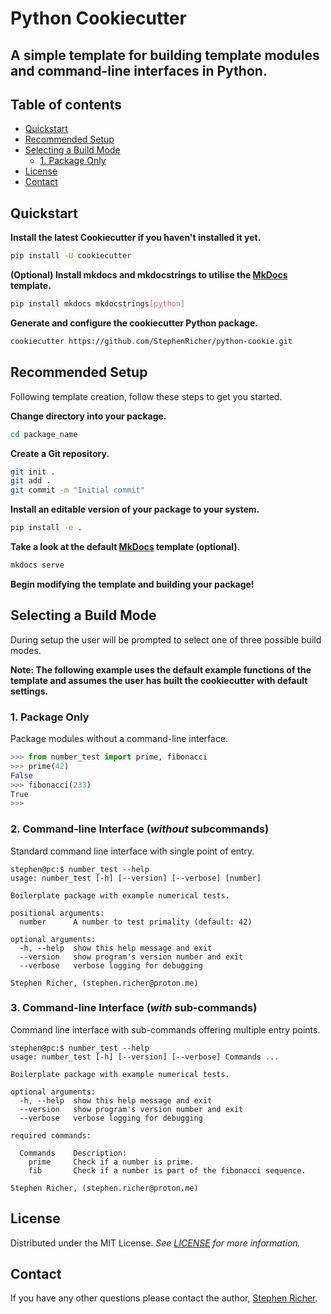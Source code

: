 # Python Cookiecutter

## A simple template for building template modules and command-line interfaces in Python.

## Table of contents
  * [Quickstart](#quickstart)
  * [Recommended Setup](#recommended-setup)
  * [Selecting a Build Mode](#selecting-a-build-mode)
    * [1. Package Only](#1-package-only)
  * [License](#license)
  * [Contact](#contact)


## Quickstart

**Install the latest Cookiecutter if you haven't installed it yet.**

```bash
pip install -U cookiecutter
```

**(Optional) Install mkdocs and mkdocstrings to utilise the [MkDocs](https://www.mkdocs.org/) template.**
```bash
pip install mkdocs mkdocstrings[python]
```

**Generate and configure the cookiecutter Python package.**
```bash
cookiecutter https://github.com/StephenRicher/python-cookie.git
```

## Recommended Setup
Following template creation, follow these steps to get you started.

**Change directory into your package.**
```bash
cd package_name
```

**Create a Git repository.**
```bash
git init .
git add .
git commit -m "Initial commit"
```

**Install an editable version of your package to your system.**
```bash
pip install -e .
```

**Take a look at the default [MkDocs](https://www.mkdocs.org/) template (optional).**
```bash
mkdocs serve
```

**Begin modifying the template and building your package!**

## Selecting a Build Mode
During setup the user will be prompted to select one of three possible build modes.

**Note: The following example uses the default example functions of the template and assumes the user has built the cookiecutter with default settings.**

### 1. Package Only
Package modules without a command-line interface.

```python
>>> from number_test import prime, fibonacci
>>> prime(42)
False
>>> fibonacci(233)
True
>>>
```


### 2. Command-line Interface (_without_ subcommands)
Standard command line interface with single point of entry.

```console
stephen@pc:$ number_test --help
usage: number_test [-h] [--version] [--verbose] [number]

Boilerplate package with example numerical tests.

positional arguments:
  number      A number to test primality (default: 42)

optional arguments:
  -h, --help  show this help message and exit
  --version   show program's version number and exit
  --verbose   verbose logging for debugging

Stephen Richer, (stephen.richer@proton.me)
```


### 3. Command-line Interface (_with_ sub-commands)
Command line interface with sub-commands offering multiple entry points.

```console
stephen@pc:$ number_test --help
usage: number_test [-h] [--version] [--verbose] Commands ...

Boilerplate package with example numerical tests.

optional arguments:
  -h, --help  show this help message and exit
  --version   show program's version number and exit
  --verbose   verbose logging for debugging

required commands:

  Commands    Description:
    prime     Check if a number is prime.
    fib       Check if a number is part of the fibonacci sequence.

Stephen Richer, (stephen.richer@proton.me)
```

## License
Distributed under the MIT License. _See [LICENSE](./LICENSE) for more information._


## Contact
If you have any other questions please contact the author, [Stephen Richer](mailto:stephen.richer@proton.me?subject=[GitHub]%20python-cookie).
